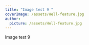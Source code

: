 ```yaml
---
title: "Image test 9 "
coverImage: /assets/Hell-feature.jpg
author:
  picture: /assets/Hell-feature.jpg
---
```

Image test 9